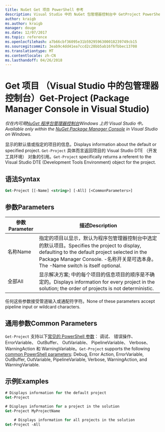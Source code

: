 ```yaml
---
title: NuGet Get 项目 PowerShell 参考
description: Visual Studio 中的 NuGet 包管理器控制台中 GetProject PowerShell 命令参考。
author: kraigb
ms.author: kraigb
manager: douge
ms.date: 12/07/2017
ms.topic: reference
ms.openlocfilehash: a7b66cbf36095e31b5929596300018239749cb15
ms.sourcegitcommit: 3eab9c4dd41ea7ccd2c28bb5ab16f6fbbec13708
ms.translationtype: MT
ms.contentlocale: zh-CN
ms.lasthandoff: 04/26/2018
---
```

# <a name="get-project-package-manager-console-in-visual-studio"></a><span data-ttu-id="22ab1-103">Get 项目 （Visual Studio 中的包管理器控制台）</span><span class="sxs-lookup"><span data-stu-id="22ab1-103">Get-Project (Package Manager Console in Visual Studio)</span></span>

<span data-ttu-id="22ab1-104">*仅在内可用[NuGet 程序包管理器控制台](package-manager-console.md)Windows 上的 Visual Studio 中。*</span><span class="sxs-lookup"><span data-stu-id="22ab1-104">*Available only within the [NuGet Package Manager Console](package-manager-console.md) in Visual Studio on Windows.*</span></span>

<span data-ttu-id="22ab1-105">显示的默认值或指定的项目的信息。</span><span class="sxs-lookup"><span data-stu-id="22ab1-105">Displays information about the default or specified project.</span></span> <span data-ttu-id="22ab1-106">`Get-Project` 具体而言返回项目的 Visual Studio DTE （开发工具环境） 对象的引用。</span><span class="sxs-lookup"><span data-stu-id="22ab1-106">`Get-Project` specifically returns a referent to the Visual Studio DTE (Development Tools Environment) object for the project.</span></span>

## <a name="syntax"></a><span data-ttu-id="22ab1-107">语法</span><span class="sxs-lookup"><span data-stu-id="22ab1-107">Syntax</span></span>

```ps
Get-Project [[-Name] <string>] [-All] [<CommonParameters>]
```

## <a name="parameters"></a><span data-ttu-id="22ab1-108">参数</span><span class="sxs-lookup"><span data-stu-id="22ab1-108">Parameters</span></span>

| <span data-ttu-id="22ab1-109">参数</span><span class="sxs-lookup"><span data-stu-id="22ab1-109">Parameter</span></span> | <span data-ttu-id="22ab1-110">描述</span><span class="sxs-lookup"><span data-stu-id="22ab1-110">Description</span></span> |
| --- | --- |
| <span data-ttu-id="22ab1-111">名称</span><span class="sxs-lookup"><span data-stu-id="22ab1-111">Name</span></span> | <span data-ttu-id="22ab1-112">指定的项目以显示，默认为程序包管理器控制台中选定的默认项目。</span><span class="sxs-lookup"><span data-stu-id="22ab1-112">Specifies the project to display, defaulting to the default project selected in the Package Manager Console.</span></span> <span data-ttu-id="22ab1-113">-名称开关是可选本身。</span><span class="sxs-lookup"><span data-stu-id="22ab1-113">The -Name switch is itself optional.</span></span> |
| <span data-ttu-id="22ab1-114">全部</span><span class="sxs-lookup"><span data-stu-id="22ab1-114">All</span></span> | <span data-ttu-id="22ab1-115">显示解决方案; 中的每个项目的信息项目的顺序是不确定的。</span><span class="sxs-lookup"><span data-stu-id="22ab1-115">Displays information for every project in the solution; the order of projects is not deterministic.</span></span> |

<span data-ttu-id="22ab1-116">任何这些参数接受管道输入或通配符字符。</span><span class="sxs-lookup"><span data-stu-id="22ab1-116">None of these parameters accept pipeline input or wildcard characters.</span></span>

## <a name="common-parameters"></a><span data-ttu-id="22ab1-117">通用参数</span><span class="sxs-lookup"><span data-stu-id="22ab1-117">Common Parameters</span></span>

<span data-ttu-id="22ab1-118">`Get-Project` 支持以下[常见的 PowerShell 参数](http://go.microsoft.com/fwlink/?LinkID=113216)： 调试、 错误操作、 ErrorVariable、 OutBuffer、 OutVariable、 PipelineVariable、 Verbose、 WarningAction 和 WarningVariable。</span><span class="sxs-lookup"><span data-stu-id="22ab1-118">`Get-Project` supports the following [common PowerShell parameters](http://go.microsoft.com/fwlink/?LinkID=113216): Debug, Error Action, ErrorVariable, OutBuffer, OutVariable, PipelineVariable, Verbose, WarningAction, and WarningVariable.</span></span>

## <a name="examples"></a><span data-ttu-id="22ab1-119">示例</span><span class="sxs-lookup"><span data-stu-id="22ab1-119">Examples</span></span>

```ps
# Displays information for the default project
Get-Project

# Displays information for a project in the solution
Get-Project MyProjectName

    # Displays information for all projects in the solution
Get-Project -All
```